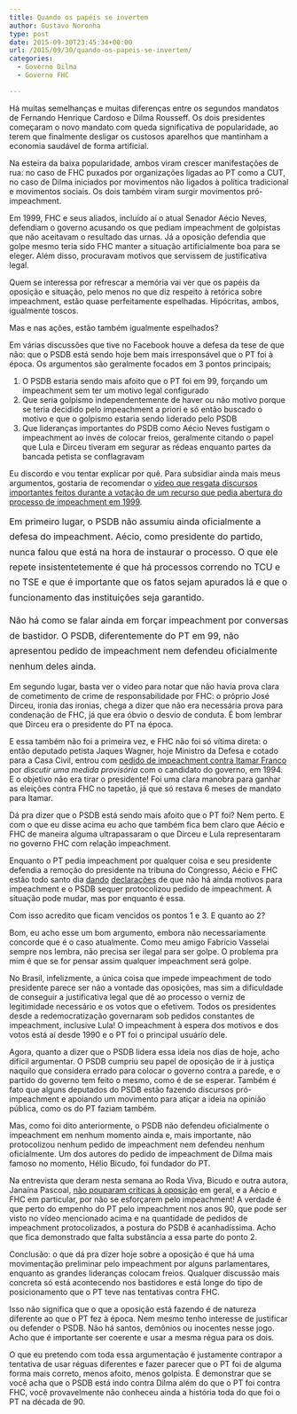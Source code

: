 ```yaml
---
title: Quando os papéis se invertem
author: Gustavo Noronha
type: post
date: 2015-09-30T23:45:34+00:00
url: /2015/09/30/quando-os-papeis-se-invertem/
categories:
  - Governo Dilma
  - Governo FHC

---
```

Há muitas semelhanças e muitas diferenças entre os segundos mandatos de Fernando Henrique Cardoso e Dilma Rousseff. Os dois presidentes começaram o novo mandato com queda significativa de popularidade, ao terem que finalmente desligar os custosos aparelhos que mantinham a economia saudável de forma artificial.

Na esteira da baixa popularidade, ambos viram crescer manifestações de rua: no caso de FHC puxados por organizações ligadas ao PT como a CUT, no caso de Dilma iniciados por movimentos não ligados à política tradicional e movimentos sociais. Os dois também viram surgir movimentos pró-impeachment.

Em 1999, FHC e seus aliados, incluído aí o atual Senador Aécio Neves, defendiam o governo acusando os que pediam impeachment de golpistas que não aceitavam o resultado das urnas. Já a oposição defendia que golpe mesmo teria sido FHC manter a situação artificialmente boa para se eleger. Além disso, procuravam motivos que servissem de justificativa legal.

Quem se interessa por refrescar a memória vai ver que os papéis da oposição e situação, pelo menos no que diz respeito à retórica sobre impeachment, estão quase perfeitamente espelhadas. Hipócritas, ambos, igualmente toscos.

Mas e nas ações, estão também igualmente espelhados?

Em várias discussões que tive no Facebook houve a defesa da tese de que não: que o PSDB está sendo hoje bem mais irresponsável que o PT foi à época. Os argumentos são geralmente focados em 3 pontos principais;

  1. O PSDB estaria sendo mais afoito que o PT foi em 99, forçando um impeachment sem ter um motivo legal configurado
  2. Que seria golpismo independentemente de haver ou não motivo porque se teria decidido pelo impeachment a priori e só então buscado o motivo e que o golpismo estaria sendo liderado pelo PSDB
  3. Que lideranças importantes do PSDB como Aécio Neves fustigam o impeachment ao invés de colocar freios, geralmente citando o papel que Lula e Dirceu tiveram em segurar as rédeas enquanto partes da bancada petista se conflagravam

Eu discordo e vou tentar explicar por quê. Para subsidiar ainda mais meus argumentos, gostaria de recomendar o [vídeo que resgata discursos importantes feitos durante a votação de um recurso que pedia abertura do processo de impeachment em 1999][1].

<span style="line-height: 1.714285714; font-size: 1rem;">Em primeiro lugar, o PSDB não assumiu ainda oficialmente a defesa do impeachment. </span><span style="line-height: 1.714285714; font-size: 1rem;">Aécio, como presidente do partido, nunca falou que está na hora de instaurar o processo. O que ele repete insistentetemente é que há processos correndo no TCU e no TSE e que é importante que os fatos sejam apurados lá e que o funcionamento das instituições seja garantido.</span>

<span style="line-height: 1.714285714; font-size: 1rem;">N</span><span style="line-height: 1.714285714; font-size: 1rem;">ão há como se falar ainda em forçar impeachment por conversas de bastidor. O PSDB, diferentemente do PT em 99, não apresentou pedido de impeachment nem defendeu oficialmente nenhum deles ainda.</span>

Em segundo lugar, basta ver o vídeo para notar que não havia prova clara de cometimento de crime de responsabilidade por FHC: o próprio José Dirceu, ironia das ironias, chega a dizer que não era necessária prova para condenação de FHC, já que era óbvio o desvio de conduta. É bom lembrar que Dirceu era o presidente do PT na época.

E essa também não foi a primeira vez, e FHC não foi só vítima direta: o então deputado petista Jaques Wagner, hoje Ministro da Defesa e cotado para a Casa Civil, entrou com [pedido de impeachment contra Itamar Franco][2] por _discutir uma medida provisória_ com o candidato do governo, em 1994. E o objetivo não era tirar o presidente! Foi uma clara manobra para ganhar as eleições contra FHC no tapetão, já que só restava 6 meses de mandato para Itamar.

Dá pra dizer que o PSDB está sendo mais afoito que o PT foi? Nem perto. E com o que eu disse acima eu acho que também fica bem claro que Aécio e FHC de maneira alguma ultrapassaram o que Dirceu e Lula representaram no governo FHC com relação impeachment.

Enquanto o PT pedia impeachment por qualquer coisa e seu presidente defendia a remoção do presidente na tribuna do Congresso, Aécio e FHC estão todo santo dia [dando][3] [declarações][4] de que não há ainda motivos para impeachment e o PSDB sequer protocolizou pedido de impeachment. A situação pode mudar, mas por enquanto é essa.

Com isso acredito que ficam vencidos os pontos 1 e 3. E quanto ao 2?

Bom, eu acho esse um bom argumento, embora não necessariamente concorde que é o caso atualmente. Como meu amigo Fabrício Vasselai sempre nos lembra, não precisa ser ilegal para ser golpe. O problema pra mim é que se for pensar assim qualquer impeachment será golpe.

No Brasil, infelizmente, a única coisa que impede impeachment de todo presidente parece ser não a vontade das oposições, mas sim a dificuldade de conseguir a justificativa legal que dê ao processo o verniz de legitimidade necessário e os votos que o efetivem. Todos os presidentes desde a redemocratização governaram sob pedidos constantes de impeachment, inclusive Lula! O impeachment à espera dos motivos e dos votos está aí desde 1990 e o PT foi o principal usuário dele.

Agora, quanto a dizer que o PSDB lidera essa ideia nos dias de hoje, acho difícil argumentar. O PSDB cumpriu seu papel de oposição de ir à justiça naquilo que considera errado para colocar o governo contra a parede, e o partido do governo tem feito o mesmo, como é de se esperar. Também é fato que alguns deputados do PSDB estão fazendo discursos pró-impeachment e apoiando um movimento para atiçar a ideia na opinião pública, como os do PT faziam também.

Mas, como foi dito anteriormente, o PSDB não defendeu oficialmente o impeachment em nenhum momento ainda e, mais importante, não protocolizou nenhum pedido de impeachment nem defendeu nenhum oficialmente. Um dos autores do pedido de impeachment de Dilma mais famoso no momento, Hélio Bicudo, foi fundador do PT.

Na entrevista que deram nesta semana ao Roda Viva, Bicudo e outra autora, Janaína Pascoal, [não pouparam críticas à oposição][5] em geral, e a Aécio e FHC em particular, por não se esforçarem pelo impeachment! A verdade é que perto do empenho do PT pelo impeachment nos anos 90, que pode ser visto no vídeo mencionado acima e na quantidade de pedidos de impeachment protocolizados, a postura do PSDB é acanhadíssima. Acho que fica demonstrado que falta substância a essa parte do ponto 2.

Conclusão: o que dá pra dizer hoje sobre a oposição é que há uma movimentação preliminar pelo impeachment por alguns parlamentares, enquanto as grandes lideranças colocam freios. Qualquer discussão mais concreta só está acontecendo nos bastidores e está longe do tipo de posicionamento que o PT teve nas tentativas contra FHC.

Isso não significa que o que a oposição está fazendo é de natureza diferente ao que o PT fez à época. Nem mesmo tenho interesse de justificar ou defender o PSDB. Não há santos, demônios ou inocentes nesse jogo. Acho que é importante ser coerente e usar a mesma régua para os dois.

O que eu pretendo com toda essa argumentação é justamente contrapor a tentativa de usar réguas diferentes e fazer parecer que o PT foi de alguma forma mais correto, menos afoito, menos golpista. É demonstrar que se você acha que o PSDB está indo contra Dilma além do que o PT foi contra FHC, você provavelmente não conheceu ainda a história toda do que foi o PT na década de 90.

 [1]: http://fernandorodrigues.blogosfera.uol.com.br/2015/09/29/veja-como-fhc-derrubou-o-pedido-de-impeachment-em-1999/ "Veja como FHC derrubou o pedido de impeachment em 1999"
 [2]: http://www1.folha.uol.com.br/fsp/1994/6/30/brasil/15.html "PT pede impeachment de Itamar Franco"
 [3]: http://www.psdb.org.br/pe/entrevista-do-presidente-nacional-do-psdb-aecio-neves-5/ "Entrevista do presidente nacional do PSDB, Aécio Neves"
 [4]: http://www1.folha.uol.com.br/poder/2015/09/1686236-dilma-tenta-pacto-com-o-demonio-para-salvar-governo-diz-fhc.shtml "Dilma tenta pacto com o demônio para salvar governo, diz FHC"
 [5]: https://youtu.be/LsDB9fCqGaQ?t=2923 "Roda Viva | Hélio Bicudo | 28/09/2015"
